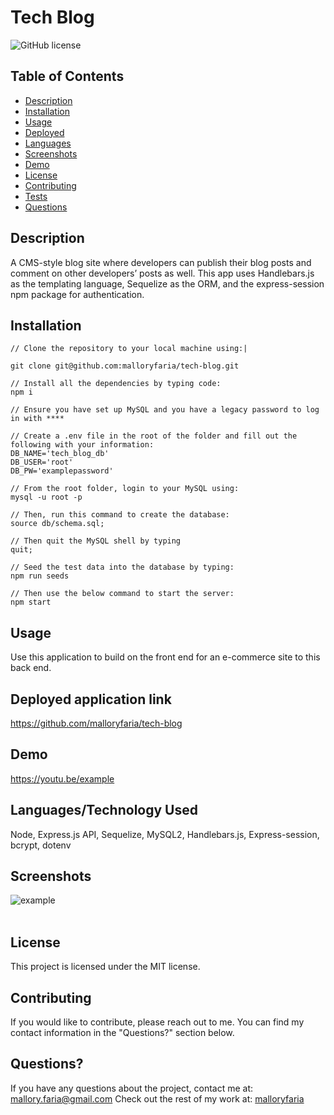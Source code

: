 # Tech Blog

![GitHub license](https://img.shields.io/badge/license-MIT-ff69b4.svg)

## Table of Contents 

- [Description](#description)
- [Installation](#installation)
- [Usage](#usage)
- [Deployed](#deployed)
- [Languages](#languages)
- [Screenshots](#screenshots)
- [Demo](#demo)
- [License](#license)
- [Contributing](#contributing)
- [Tests](#tests)
- [Questions](#questions)

## Description

A CMS-style blog site where developers can publish their blog posts and comment on other developers’ posts as well. This app uses Handlebars.js as the templating language, Sequelize as the ORM, and the express-session npm package for authentication.

## Installation

```
// Clone the repository to your local machine using:|

git clone git@github.com:malloryfaria/tech-blog.git

// Install all the dependencies by typing code:
npm i

// Ensure you have set up MySQL and you have a legacy password to log in with ****

// Create a .env file in the root of the folder and fill out the following with your information:
DB_NAME='tech_blog_db'
DB_USER='root'
DB_PW='examplepassword'

// From the root folder, login to your MySQL using:
mysql -u root -p

// Then, run this command to create the database:
source db/schema.sql;

// Then quit the MySQL shell by typing
quit;

// Seed the test data into the database by typing:
npm run seeds

// Then use the below command to start the server:
npm start

```

## Usage
Use this application to build on the front end for an e-commerce site to this back end.

## Deployed application link
https://github.com/malloryfaria/tech-blog

## Demo
https://youtu.be/example

## Languages/Technology Used
Node, Express.js API, Sequelize, MySQL2, Handlebars.js, Express-session, bcrypt, dotenv

## Screenshots
![example](./assets/images/screenshot.jpg?raw=true) <br /><br />

## License

  This project is licensed under the MIT license.
  
## Contributing
If you would like to contribute, please reach out to me. You can find my contact information in the  "Questions?" section below.

## Questions?

If you have any questions about the project, contact me at: mallory.faria@gmail.com
Check out the rest of my work at: [malloryfaria](https://github.com/malloryfaria/)
